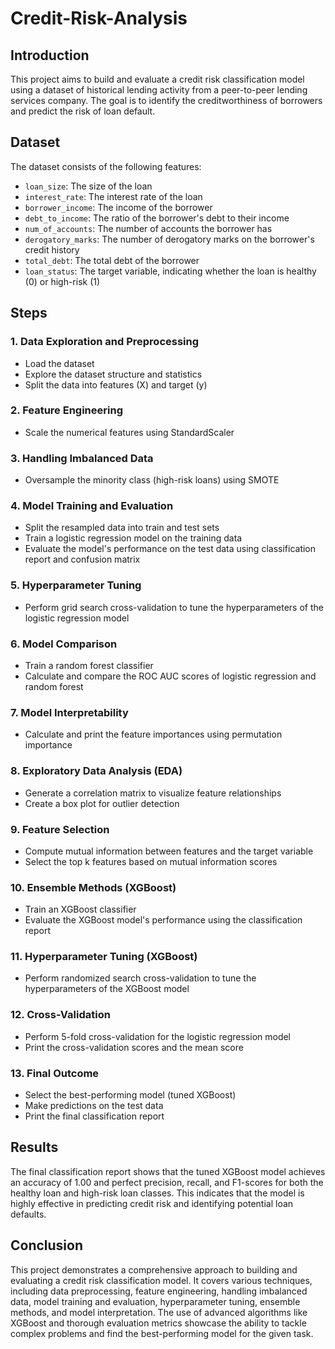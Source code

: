 # Credit-Risk-Analysis

## Introduction
This project aims to build and evaluate a credit risk classification model using a dataset of historical lending activity from a peer-to-peer lending services company. The goal is to identify the creditworthiness of borrowers and predict the risk of loan default.

## Dataset
The dataset consists of the following features:

- `loan_size`: The size of the loan
- `interest_rate`: The interest rate of the loan
- `borrower_income`: The income of the borrower
- `debt_to_income`: The ratio of the borrower's debt to their income
- `num_of_accounts`: The number of accounts the borrower has
- `derogatory_marks`: The number of derogatory marks on the borrower's credit history
- `total_debt`: The total debt of the borrower
- `loan_status`: The target variable, indicating whether the loan is healthy (0) or high-risk (1)

## Steps

### 1. Data Exploration and Preprocessing
- Load the dataset
- Explore the dataset structure and statistics
- Split the data into features (X) and target (y)

### 2. Feature Engineering
- Scale the numerical features using StandardScaler

### 3. Handling Imbalanced Data
- Oversample the minority class (high-risk loans) using SMOTE

### 4. Model Training and Evaluation
- Split the resampled data into train and test sets
- Train a logistic regression model on the training data
- Evaluate the model's performance on the test data using classification report and confusion matrix

### 5. Hyperparameter Tuning
- Perform grid search cross-validation to tune the hyperparameters of the logistic regression model

### 6. Model Comparison
- Train a random forest classifier
- Calculate and compare the ROC AUC scores of logistic regression and random forest

### 7. Model Interpretability
- Calculate and print the feature importances using permutation importance

### 8. Exploratory Data Analysis (EDA)
- Generate a correlation matrix to visualize feature relationships
- Create a box plot for outlier detection

### 9. Feature Selection
- Compute mutual information between features and the target variable
- Select the top k features based on mutual information scores

### 10. Ensemble Methods (XGBoost)
- Train an XGBoost classifier
- Evaluate the XGBoost model's performance using the classification report

### 11. Hyperparameter Tuning (XGBoost)
- Perform randomized search cross-validation to tune the hyperparameters of the XGBoost model

### 12. Cross-Validation
- Perform 5-fold cross-validation for the logistic regression model
- Print the cross-validation scores and the mean score

### 13. Final Outcome
- Select the best-performing model (tuned XGBoost)
- Make predictions on the test data
- Print the final classification report

## Results
The final classification report shows that the tuned XGBoost model achieves an accuracy of 1.00 and perfect precision, recall, and F1-scores for both the healthy loan and high-risk loan classes. This indicates that the model is highly effective in predicting credit risk and identifying potential loan defaults.

## Conclusion
This project demonstrates a comprehensive approach to building and evaluating a credit risk classification model. It covers various techniques, including data preprocessing, feature engineering, handling imbalanced data, model training and evaluation, hyperparameter tuning, ensemble methods, and model interpretation. The use of advanced algorithms like XGBoost and thorough evaluation metrics showcase the ability to tackle complex problems and find the best-performing model for the given task.
